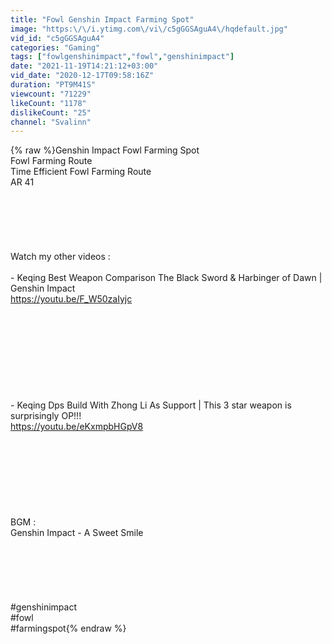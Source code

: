 ```yaml
---
title: "Fowl Genshin Impact Farming Spot"
image: "https:\/\/i.ytimg.com\/vi\/c5gGGSAguA4\/hqdefault.jpg"
vid_id: "c5gGGSAguA4"
categories: "Gaming"
tags: ["fowlgenshinimpact","fowl","genshinimpact"]
date: "2021-11-19T14:21:12+03:00"
vid_date: "2020-12-17T09:58:16Z"
duration: "PT9M41S"
viewcount: "71229"
likeCount: "1178"
dislikeCount: "25"
channel: "Svalinn"
---
```

{% raw %}Genshin Impact Fowl Farming Spot<br />Fowl Farming Route<br />Time Efficient Fowl Farming Route<br />AR 41<br /><br /><br /><br /><br /><br /><br />Watch my other videos :<br /><br />- Keqing Best Weapon Comparison The Black Sword &amp; Harbinger of Dawn | Genshin Impact<br /><a rel="nofollow" target="blank" href="https://youtu.be/F_W50zaIyjc">https://youtu.be/F_W50zaIyjc</a><br /><br /><br /><br /><br /><br /><br /><br /><br /><br />- Keqing Dps Build With Zhong Li As Support | This 3 star weapon is surprisingly OP!!!<br /><a rel="nofollow" target="blank" href="https://youtu.be/eKxmpbHGpV8">https://youtu.be/eKxmpbHGpV8</a><br /><br /><br /><br /><br /><br /><br /><br /><br />BGM :<br />Genshin Impact - A Sweet Smile<br /><br /><br /><br /><br /><br /><br />#genshinimpact<br />#fowl<br />#farmingspot{% endraw %}
